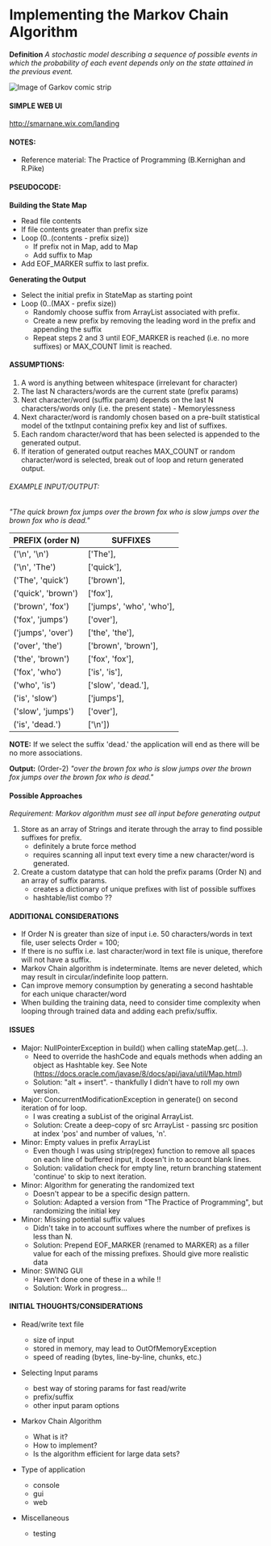 # Implementing the Markov Chain Algorithm

**Definition**
*A stochastic model describing a sequence of possible events in which the probability of each event depends only on the state attained in the previous event.*

![Image of Garkov comic strip](http://goo.gl/SrcngF)

#### SIMPLE WEB UI
   http://smarnane.wix.com/landing
 
#### NOTES:
- Reference material: The Practice of Programming (B.Kernighan and R.Pike)
 
#### PSEUDOCODE:
**Building the State Map**

- Read file contents
- If file contents greater than prefix size
- Loop (0..(contents - prefix size))
    - If prefix not in Map, add to Map
    - Add suffix to Map
- Add EOF_MARKER suffix to last prefix.

**Generating the Output**

- Select the initial prefix in StateMap as starting point
- Loop (0..(MAX - prefix size))
    - Randomly choose suffix from ArrayList associated with prefix.
    - Create a new prefix by removing the leading word in the prefix and appending the suffix
    - Repeat steps 2 and 3 until EOF_MARKER is reached (i.e. no more suffixes) or MAX_COUNT limit is reached.

#### ASSUMPTIONS:
1. A word is anything between whitespace (irrelevant for character)
2. The last N characters/words are the current state (prefix params)
3. Next character/word (suffix param) depends on the last N characters/words only (i.e. the present state)  - Memorylessness
4. Next character/word is randomly chosen based on a pre-built statistical model of the txtInput containing prefix key and list of suffixes.
5. Each random character/word that has been selected is appended to the generated output.
6. If iteration of generated output reaches MAX_COUNT or random character/word is selected, break out of loop and return generated output.

###### EXAMPLE INPUT/OUTPUT:
*"The quick brown fox jumps over the brown fox who is slow jumps over the brown fox who is dead."*

PREFIX (order N)   | SUFFIXES
----------------   | ------------------------
 ('\n', '\n')|['The'],
 ('\n', 'The')|['quick'],
 ('The', 'quick')|['brown'],
 ('quick', 'brown')| ['fox'],
 ('brown', 'fox')|['jumps', 'who', 'who'],
 ('fox', 'jumps')|['over'],
 ('jumps', 'over')|['the', 'the'],
 ('over', 'the')|['brown', 'brown'],
 ('the', 'brown')|['fox', 'fox'],
 ('fox', 'who')|['is', 'is'],
 ('who', 'is')|['slow', 'dead.'],
 ('is', 'slow')|['jumps'],
 ('slow', 'jumps')|['over'],
 ('is', 'dead.')|['\n'])

**NOTE:** If we select the suffix 'dead.' the application will end as there will be no more associations.

**Output:** (Order-2)
*"over the brown fox who is slow jumps over the brown fox jumps over the brown fox who is dead."*
 
#### Possible Approaches
*Requirement: Markov algorithm must see all input before generating output*

1. Store as an array of Strings and iterate through the array to find possible suffixes for prefix.
    - definitely a brute force method
    - requires scanning all input text every time a new character/word is generated.
2. Create a custom datatype that can hold the prefix params (Order N) and an array of suffix params.
    - creates a dictionary of unique prefixes with list of possible suffixes
    - hashtable/list combo ??
   
#### ADDITIONAL CONSIDERATIONS
- If Order N is greater than size of input i.e. 50 characters/words in text file, user selects Order = 100;
- If there is no suffix i.e. last character/word in text file is unique, therefore will not have a suffix.
- Markov Chain algorithm is indeterminate. Items are never deleted, which may result in circular/indefinite loop pattern.
- Can improve memory consumption by generating a second hashtable for each unique character/word
- When building the training data, need to consider time complexity when looping through trained data and adding each prefix/suffix.  

#### ISSUES
- Major: NullPointerException in build() when calling stateMap.get(...).
    - Need to override the hashCode and equals methods when adding an object as Hashtable key. See Note (https://docs.oracle.com/javase/8/docs/api/java/util/Map.html)
    - Solution:  "alt + insert". - thankfully I didn't have to roll my own version.
- Major: ConcurrentModificationException in generate() on second iteration of for loop.
    - I was creating a subList of the original ArrayList.
    - Solution: Create a deep-copy of src ArrayList - passing src position at index 'pos' and number of values, 'n'. 
- Minor: Empty values in prefix ArrayList
    - Even though I was using strip(regex) function to remove all spaces on each line of buffered input, it doesn't in to account blank lines.
    - Solution: validation check for empty line, return branching statement 'continue' to skip to next iteration.
- Minor: Algorithm for generating the randomized text
    - Doesn't appear to be a specific design pattern.
    - Solution: Adapted a version from "The Practice of Programming", but randomizing the initial key
- Minor: Missing potential suffix values
    - Didn't take in to account suffixes where the number of prefixes is less than N.
    - Solution: Prepend EOF_MARKER (renamed to MARKER) as a filler value for each of the missing prefixes.  Should give more realistic data
- Minor: SWING GUI
    - Haven't done one of these in a while !!
    - Solution: Work in progress...

#### INITIAL THOUGHTS/CONSIDERATIONS
- Read/write text file
    - size of input
    - stored in memory, may lead to OutOfMemoryException
    - speed of reading (bytes, line-by-line, chunks, etc.)

- Selecting Input params
    - best way of storing params for fast read/write
    - prefix/suffix
    - other input param options

- Markov Chain Algorithm
    - What is it?
    - How to implement?
    - Is the algorithm efficient for large data sets?

- Type of application
    - console
    - gui
    - web

- Miscellaneous
    - testing
